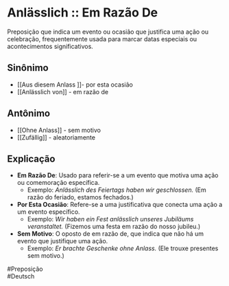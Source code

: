 # Anlässlich :: Em Razão De
Preposição que indica um evento ou ocasião que justifica uma ação ou celebração, frequentemente usada para marcar datas especiais ou acontecimentos significativos.

## Sinônimo
- [[Aus diesem Anlass ]]- por esta ocasião  
- [[Anlässlich von]] - em razão de  

## Antônimo
- [[Ohne Anlass]] - sem motivo  
- [[Zufällig]] - aleatoriamente  

## Explicação
- **Em Razão De**: Usado para referir-se a um evento que motiva uma ação ou comemoração específica.
  - Exemplo: *Anlässlich des Feiertags haben wir geschlossen.* (Em razão do feriado, estamos fechados.)
- **Por Esta Ocasião**: Refere-se a uma justificativa que conecta uma ação a um evento específico.
  - Exemplo: *Wir haben ein Fest anlässlich unseres Jubiläums veranstaltet.* (Fizemos uma festa em razão do nosso jubileu.)
- **Sem Motivo**: O oposto de em razão de, que indica que não há um evento que justifique uma ação.
  - Exemplo: *Er brachte Geschenke ohne Anlass.* (Ele trouxe presentes sem motivo.)

#Preposição  
#Deutsch